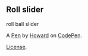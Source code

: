 Roll slider
-----------
roll ball slider

A [Pen](http://codepen.io/chkmrv/pen/ojZvqm) by [Howard](http://codepen.io/chkmrv) on [CodePen](http://codepen.io/).

[License](http://codepen.io/chkmrv/pen/ojZvqm/license).